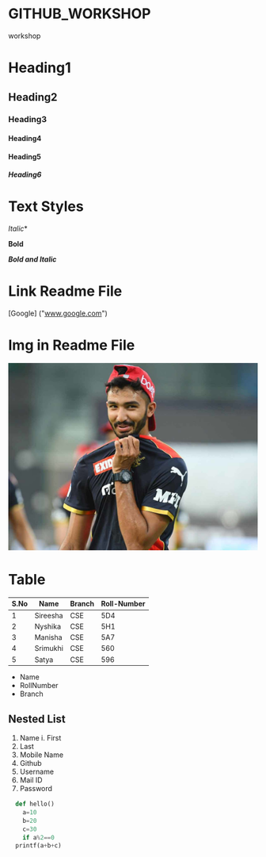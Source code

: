 # GITHUB_WORKSHOP
workshop 

# Heading1
## Heading2
### Heading3
#### Heading4
#### Heading5
##### Heading6


# Text Styles

*Italic**

**Bold**

***Bold and Italic***



# Link Readme File

[Google] ("www.google.com")
# Img in Readme File
![Padikkal](padikkal.jpg)




# Table
|S.No|Name|Branch|Roll-Number|
|----|----|------|-----------|
|1|Sireesha|CSE|5D4|
|2|Nyshika |CSE|5H1|
|3|Manisha |CSE|5A7|
|4|Srimukhi|CSE|560|
|5|Satya   |CSE|596|



* Name
* RollNumber
* Branch


## Nested List
1. Name
  i. First
  2. Last
  3. Mobile Name
2. Github
  1. Username
  2. Mail ID
  3. Password


```python
  def hello()
    a=10
    b=20
    c=30
    if a%2==0
  printf(a+b+c)
```
  

